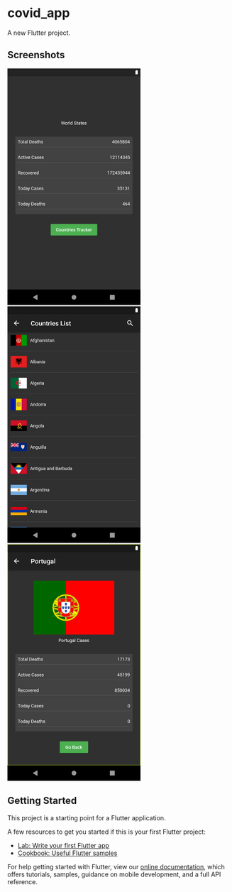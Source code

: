 # covid_app

A new Flutter project.
## Screenshots
<img src="preview1.png" width="300" height="533">  <img src="preview2.png" width="300" height="533">   <img src="preview3.png" width="300" height="533">

## Getting Started

This project is a starting point for a Flutter application.

A few resources to get you started if this is your first Flutter project:

- [Lab: Write your first Flutter app](https://flutter.dev/docs/get-started/codelab)
- [Cookbook: Useful Flutter samples](https://flutter.dev/docs/cookbook)

For help getting started with Flutter, view our
[online documentation](https://flutter.dev/docs), which offers tutorials,
samples, guidance on mobile development, and a full API reference.
